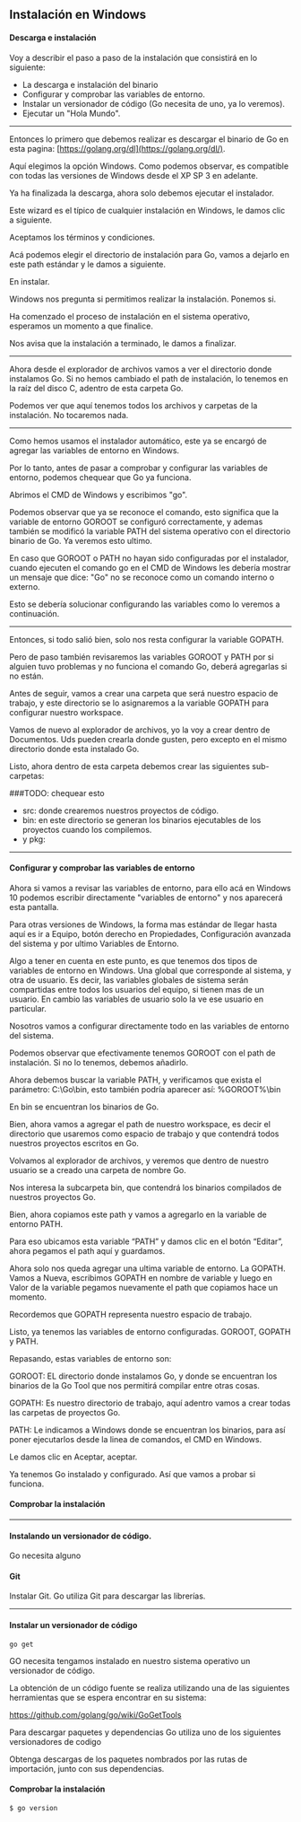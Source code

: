 ## Instalación en Windows

#### Descarga e instalación

Voy a describir el paso a paso de la instalación que consistirá en lo siguiente:

- La descarga e instalación del binario
- Configurar y comprobar las variables de entorno.
- Instalar un versionador de código (Go necesita de uno, ya lo veremos).
- Ejecutar un "Hola Mundo".

---

Entonces lo primero que debemos realizar es descargar el binario de Go en esta pagina: [https://golang.org/dl](https://golang.org/dl/).

Aquí elegimos la opción Windows. Como podemos observar, es compatible con todas las versiones de Windows desde el XP SP 3 en adelante.

Ya ha finalizada la descarga, ahora solo debemos ejecutar el instalador.

Este wizard es el típico de cualquier instalación en Windows, le damos clic a siguiente.

Aceptamos los términos y condiciones.

Acá podemos elegir el directorio de instalación para Go, vamos a dejarlo en este path estándar y le damos a siguiente.

En instalar.

Windows nos pregunta si permitimos realizar la instalación. Ponemos si.

Ha comenzado el proceso de instalación en el sistema operativo, esperamos un momento a que finalice.

Nos avisa que la instalación a terminado, le damos a finalizar.

---

Ahora desde el explorador de archivos vamos a ver el directorio donde instalamos Go. Si no hemos cambiado el path de instalación, lo tenemos en la raíz del disco C, adentro de esta carpeta Go.

Podemos ver que aquí tenemos todos los archivos y carpetas de la instalación. No tocaremos nada.

---

Como hemos usamos el instalador automático, este ya se encargó de agregar las variables de entorno en Windows.

Por lo tanto, antes de pasar a comprobar y configurar las variables de entorno, podemos chequear que Go ya funciona.

Abrimos el CMD de Windows y escribimos "go". 

Podemos observar que ya se reconoce el comando, esto significa que la variable de entorno GOROOT se configuró correctamente, y ademas también se modificó la variable PATH del sistema operativo con el directorio binario de Go. Ya veremos esto ultimo.

En caso que GOROOT o PATH no hayan sido configuradas por el instalador, cuando ejecuten el comando go en el CMD de Windows les debería mostrar un mensaje que dice: "Go" no se reconoce como un comando interno o externo.

Esto se debería solucionar configurando las variables como lo veremos a continuación.

---

Entonces, si todo salió bien, solo nos resta configurar la variable GOPATH.

Pero de paso también revisaremos las variables GOROOT y PATH por si alguien tuvo problemas y no funciona el comando Go, deberá agregarlas si no están.

Antes de seguir, vamos a crear una carpeta que será nuestro espacio de trabajo, y este directorio se lo asignaremos a la variable GOPATH para configurar nuestro workspace.

Vamos de nuevo al explorador de archivos, yo la voy a crear dentro de Documentos. Uds pueden crearla donde gusten, pero excepto en el mismo directorio donde esta instalado Go.

Listo, ahora dentro de esta carpeta debemos crear las siguientes sub-carpetas:

###TODO: chequear esto
- src: donde crearemos nuestros proyectos de código.
- bin: en este directorio se generan los binarios ejecutables de los proyectos cuando los compilemos.
- y pkg: 


---

#### Configurar y comprobar las variables de entorno

Ahora si vamos a revisar las variables de entorno, para ello acá en Windows 10 podemos escribir directamente "variables de entorno" y nos aparecerá esta pantalla.

Para otras versiones de Windows, la forma mas estándar de llegar hasta aquí es ir a Equipo, botón derecho en Propiedades, Configuración avanzada del sistema y por ultimo Variables de Entorno.

Algo a tener en cuenta en este punto, es que tenemos dos tipos de variables de entorno en Windows.
Una global que corresponde al sistema, y otra de usuario. Es decir, las variables globales de sistema serán compartidas entre todos los usuarios del equipo, si tienen mas de un usuario. En cambio las variables de usuario solo la ve ese usuario en particular.

Nosotros vamos a configurar directamente todo en las variables de entorno del sistema.

Podemos observar que efectivamente tenemos GOROOT con el path de instalación. Si no lo tenemos, debemos añadirlo.

Ahora debemos buscar la variable PATH, y verificamos que exista el parámetro: C:\Go\bin, esto también podría aparecer así: %GOROOT%\bin

En bin se encuentran los binarios de Go.

Bien, ahora vamos a agregar el path de nuestro workspace, es decir el directorio que usaremos como espacio de trabajo y que contendrá todos nuestros proyectos escritos en Go.

Volvamos al explorador de archivos, y veremos que dentro de nuestro usuario se a creado una carpeta de nombre Go.

Nos interesa la subcarpeta bin, que contendrá los binarios compilados de nuestros proyectos Go.

Bien, ahora copiamos este path y vamos a agregarlo en la variable de entorno PATH.

Para eso ubicamos esta variable “PATH” y damos clic en el botón “Editar”, ahora pegamos el path aquí y guardamos.

Ahora solo nos queda agregar una ultima variable de entorno. La GOPATH.
Vamos a Nueva, escribimos GOPATH en nombre de variable y luego en Valor de la variable pegamos nuevamente el path que copiamos hace un momento.

Recordemos que GOPATH representa nuestro espacio de trabajo.

Listo, ya tenemos las variables de entorno configuradas. GOROOT, GOPATH y PATH.

Repasando, estas variables de entorno son:

GOROOT: EL directorio donde instalamos Go, y donde se encuentran los binarios de la Go Tool que nos permitirá compilar entre otras cosas.

GOPATH: Es nuestro directorio de trabajo, aquí adentro vamos a crear todas las carpetas de proyectos Go.

PATH: Le indicamos a Windows donde se encuentran los binarios, para así poner ejecutarlos desde la linea de comandos, el CMD en Windows.

Le damos clic en Aceptar, aceptar.

Ya tenemos Go instalado y configurado. Así que vamos a probar si funciona.

#### Comprobar la instalación



---

#### Instalando un versionador de código.

Go necesita alguno 

#### Git
Instalar Git.
Go utiliza Git para descargar las librerías.









---
#### Instalar un versionador de código

`go get`

GO necesita tengamos instalado en nuestro sistema operativo un versionador de código.

La obtención de un código fuente se realiza utilizando una de las siguientes herramientas que se espera encontrar en su sistema:

https://github.com/golang/go/wiki/GoGetTools

Para descargar paquetes y dependencias Go utiliza uno de los siguientes versionadores de codigo

Obtenga descargas de los paquetes nombrados por las rutas de importación, junto con sus dependencias. 



#### Comprobar la instalación

```sh
$ go version
```